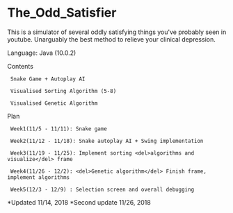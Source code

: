 # The_Odd_Satisfier
This is a simulator of several oddly satisfying things you've probably seen in youtube. Unarguably the best method to relieve your clinical depression.

Language: Java (10.0.2)

Contents 

     Snake Game + Autoplay AI

     Visualised Sorting Algorithm (5-8)
         
     Visualised Genetic Algorithm

Plan 

     Week1(11/5 - 11/11): Snake game

     Week2(11/12 - 11/18): Snake autoplay AI + Swing implementation
     
     Week3(11/19 - 11/25): Implement sorting <del>algorithms and visualize</del> frame
     
     Week4(11/26 - 12/2): <del>Genetic algorithm</del> Finish frame, implement algorithms
     
     Week5(12/3 - 12/9) : Selection screen and overall debugging

*Updated 11/14, 2018
*Second update 11/26, 2018
